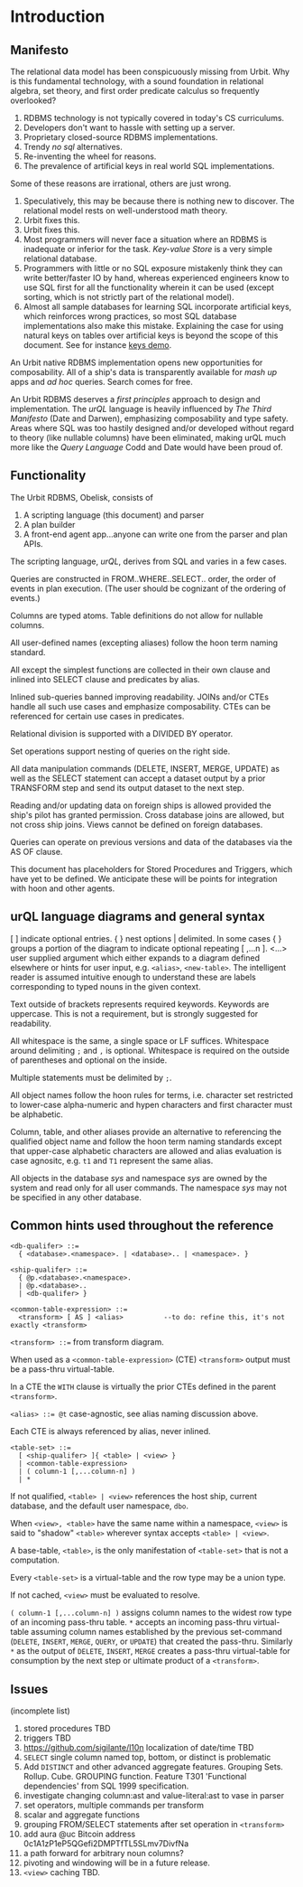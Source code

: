 # Introduction

## Manifesto

The relational data model has been conspicuously missing from Urbit. Why is this fundamental technology, with a sound foundation in relational algebra, set theory, and first order predicate calculus so frequently overlooked?

1. RDBMS technology is not typically covered in today's CS curriculums.
2. Developers don't want to hassle with setting up a server.
3. Proprietary closed-source RDBMS implementations.
4. Trendy _no sql_ alternatives.
5. Re-inventing the wheel for reasons.
6. The prevalence of artificial keys in real world SQL implementations.

Some of these reasons are irrational, others are just wrong.

1. Speculatively, this may be because there is nothing new to discover. The relational model rests on well-understood math theory.
2. Urbit fixes this.
3. Urbit fixes this.
4. Most programmers will never face a situation where an RDBMS is inadequate or inferior for the task. _Key-value Store_ is a very simple  relational database.
5. Programmers with little or no SQL exposure mistakenly think they can write better/faster IO by hand, whereas experienced engineers know to use SQL first for all the functionality wherein it can be used (except sorting, which is not strictly part of the relational model).
6. Almost all sample databases for learning SQL incorporate artificial keys, which reinforces wrong practices, so most SQL database implementations also make this mistake. Explaining the case for using natural keys on tables over artificial keys is beyond the scope of this document. See for instance [keys demo](https://github.com/ami-levin/Keys-Session/blob/master/Keys_Demo.sql).

An Urbit native RDBMS implementation opens new opportunities for composability. All of a ship's data is transparently available for _mash up_ apps and _ad hoc_ queries. Search comes for free.

An Urbit RDBMS deserves a _first principles_ approach to design and implementation. The _urQL_ language is heavily influenced by _The Third Manifesto_ (Date and Darwen), emphasizing composability and type safety. Areas where SQL was too hastily designed and/or developed without regard to theory (like nullable columns) have been eliminated, making urQL much more like the _Query Language_ Codd and Date would have been proud of.

## Functionality

The Urbit RDBMS, Obelisk, consists of

1. A scripting language (this document) and parser
2. A plan builder
3. A front-end agent app...anyone can write one from the parser and plan APIs.

The scripting language, _urQL_, derives from SQL and varies in a few cases.

Queries are constructed in FROM..WHERE..SELECT.. order, the order of events in plan execution.
(The user should be cognizant of the ordering of events.)

Columns are typed atoms.
Table definitions do not allow for nullable columns.

All user-defined names (excepting aliases) follow the hoon term naming standard.

All except the simplest functions are collected in their own clause and inlined into SELECT clause and predicates by alias.

Inlined sub-queries banned improving readability.
JOINs and/or CTEs handle all such use cases and emphasize composability.
CTEs can be referenced for certain use cases in predicates.

Relational division is supported with a DIVIDED BY operator.

Set operations support nesting of queries on the right side.

All data manipulation commands (DELETE, INSERT, MERGE, UPDATE) as well as the SELECT statement can accept a dataset output by a prior TRANSFORM step and send its output dataset to the next step. 

Reading and/or updating data on foreign ships is allowed provided the ship's pilot has granted permission.
Cross database joins are allowed, but not cross ship joins.
Views cannot be defined on foreign databases.

Queries can operate on previous versions and data of the databases via the AS OF clause.

This document has placeholders for Stored Procedures and Triggers, which have yet to be defined. We anticipate these will be points for integration with hoon and other agents.

## urQL language diagrams and general syntax

[ ] indicate optional entries.
{ } nest options | delimited.
In some cases { } groups a portion of the diagram to indicate optional repeating [ ,...n ].
\<...> user supplied argument which either expands to a diagram defined elsewhere or hints for user input, e.g. `<alias>`, `<new-table>`. 
The intelligent reader is assumed intuitive enough to understand these are labels corresponding to typed nouns in the given context.

Text outside of brackets represents required keywords.
Keywords are uppercase. This is not a requirement, but is strongly suggested for readability.

All whitespace is the same, a single space or LF suffices.
Whitespace around delimiting `;` and `,` is optional.
Whitespace is required on the outside of parentheses and optional on the inside.

Multiple statements must be delimited by `;`.

All object names follow the hoon rules for terms, i.e. character set restricted to lower-case alpha-numeric and hypen characters and first character must be alphabetic.

Column, table, and other aliases provide an alternative to referencing the qualified object name and follow the hoon term naming standards except that upper-case alphabetic characters are allowed and alias evaluation is case agnositc, e.g. `t1` and `T1` represent the same alias.

All objects in the database *sys* and namespace *sys* are owned by the system and read only for all user commands. 
The namespace *sys* may not be specified in any other database.

## Common hints used throughout the reference

```
<db-qualifer> ::=
  { <database>.<namespace>. | <database>.. | <namespace>. }
```

```
<ship-qualifer> ::=
  { @p.<database>.<namespace>.
  | @p.<database>..
  | <db-qualifer> }
```

```
<common-table-expression> ::=
  <transform> [ AS ] <alias>          --to do: refine this, it's not exactly <transform>
```
`<transform> ::=` from transform diagram.

When used as a `<common-table-expression>` (CTE) `<transform>` output must be a pass-thru virtual-table.

In a CTE the `WITH` clause is virtually the prior CTEs defined in the parent `<transform>`. 

`<alias> ::= @t` case-agnostic, see alias naming discussion above.

Each CTE is always referenced by alias, never inlined.

```
<table-set> ::=
  [ <ship-qualifer> ]{ <table> | <view> }
  | <common-table-expression>
  | ( column-1 [,...column-n] )
  | *
```

If not qualified, `<table> | <view>` references the host ship, current database, and the default user namespace, `dbo`.

When `<view>, <table>` have the same name within a namespace, `<view>` is said to "shadow" `<table>` wherever syntax accepts `<table> | <view>`. 

A base-table, `<table>`, is the only manifestation of `<table-set>` that is not a computation.

Every `<table-set>` is a virtual-table and the row type may be a union type.

If not cached, `<view>` must be evaluated to resolve.

`( column-1 [,...column-n] )` assigns column names to the widest row type of an incoming pass-thru table. 
`*` accepts an incoming pass-thru virtual-table assuming column names established by the previous set-command (`DELETE`, `INSERT`, `MERGE`, `QUERY`, or `UPDATE`) that created the pass-thru.
Similarly `*` as the output of `DELETE`, `INSERT`, `MERGE` creates a pass-thru virtual-table for consumption by the next step or ultimate product of a `<transform>`.

## Issues

(incomplete list)
1. stored procedures TBD
2. triggers TBD
3. https://github.com/sigilante/l10n localization of date/time TBD
4. `SELECT` single column named top, bottom, or distinct is problematic
5. Add `DISTINCT` and other advanced aggregate features. Grouping Sets. Rollup. Cube. GROUPING function. Feature T301 'Functional dependencies' from SQL 1999 specification.
6. investigate changing column:ast and value-literal:ast to vase in parser
7. set operators, multiple commands per transform
8. scalar and aggregate functions
19. grouping FROM/SELECT statements after set operation in `<transform>`
10. add aura @uc Bitcoin address 0c1A1zP1eP5QGefi2DMPTfTL5SLmv7DivfNa
11. a path forward for arbitrary noun columns?
12. pivoting and windowing will be in a future release.
13. `<view>` caching TBD.
